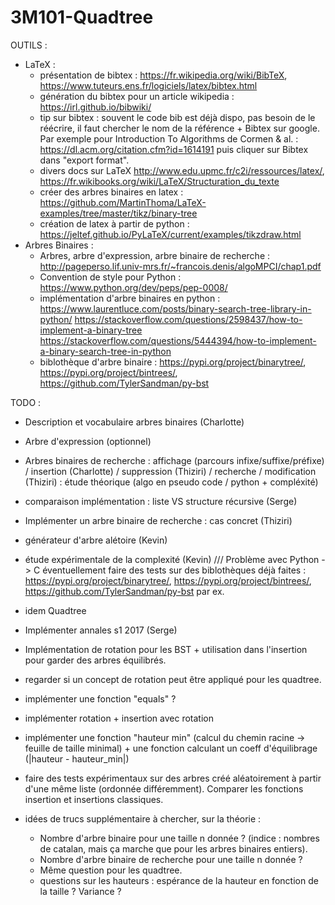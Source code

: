 # 3M101-Quadtree

 OUTILS :
 - LaTeX :
   - présentation de bibtex : https://fr.wikipedia.org/wiki/BibTeX, https://www.tuteurs.ens.fr/logiciels/latex/bibtex.html
   - génération du bibtex pour un article wikipedia : https://irl.github.io/bibwiki/
   - tip sur bibtex : souvent le code bib est déjà dispo, pas besoin de le réécrire, il faut chercher le nom de la référence + Bibtex sur google. Par exemple pour Introduction To Algorithms de Cormen & al. : https://dl.acm.org/citation.cfm?id=1614191 puis cliquer sur Bibtex dans "export format".
   - divers docs sur LaTeX http://www.edu.upmc.fr/c2i/ressources/latex/, https://fr.wikibooks.org/wiki/LaTeX/Structuration_du_texte
   - créer des arbres binaires en latex : https://github.com/MartinThoma/LaTeX-examples/tree/master/tikz/binary-tree
   - création de latex à partir de python : https://jeltef.github.io/PyLaTeX/current/examples/tikzdraw.html
- Arbres Binaires :
  - Arbres, arbre d'expression, arbre binaire de recherche : http://pageperso.lif.univ-mrs.fr/~francois.denis/algoMPCI/chap1.pdf
  - Convention de style pour Python : https://www.python.org/dev/peps/pep-0008/
  - implémentation d'arbre binaires en python : https://www.laurentluce.com/posts/binary-search-tree-library-in-python/
  https://stackoverflow.com/questions/2598437/how-to-implement-a-binary-tree
  https://stackoverflow.com/questions/5444394/how-to-implement-a-binary-search-tree-in-python
  - biblothèque d'arbre binaire :
  https://pypi.org/project/binarytree/, https://pypi.org/project/bintrees/, https://github.com/TylerSandman/py-bst 

TODO :
- Description et vocabulaire arbres binaires (Charlotte)
- Arbre d'expression (optionnel)
- Arbres binaires de recherche : affichage (parcours infixe/suffixe/préfixe) / insertion (Charlotte) / suppression (Thiziri) / recherche / modification (Thiziri) : étude théorique (algo en pseudo code / python + compléxité)
- comparaison implémentation : liste VS structure récursive (Serge)
- Implémenter un arbre binaire de recherche : cas concret (Thiziri)
- générateur d'arbre alétoire (Kevin)
- étude expérimentale de la complexité (Kevin) /// Problème avec Python -> C
    éventuellement faire des tests sur des biblothèques déjà faites :
    https://pypi.org/project/binarytree/, https://pypi.org/project/bintrees/, https://github.com/TylerSandman/py-bst par ex. 
- idem Quadtree
- Implémenter annales s1 2017 (Serge)
- Implémentation de rotation pour les BST + utilisation dans l'insertion pour garder des arbres équilibrés.
- regarder si un concept de rotation peut être appliqué pour les quadtree.
- implémenter une fonction "equals" ?
- implémenter rotation + insertion avec rotation
- implémenter une fonction "hauteur min" (calcul du chemin racine -> feuille de taille minimal) + une fonction calculant un coeff d'équilibrage (|hauteur - hauteur_min|)
- faire des tests expérimentaux sur des arbres créé aléatoirement à partir d'une même liste (ordonnée différemment). Comparer les fonctions insertion et insertions classiques.

- idées de trucs supplémentaire à chercher, sur la théorie : 
    - Nombre d'arbre binaire pour une taille n donnée ? (indice : nombres de catalan, mais ça marche que pour les arbres binaires entiers). 
    - Nombre d'arbre binaire de recherche pour une taille n donnée ? 
    - Même question pour les quadtree.
    - questions sur les hauteurs : espérance de la hauteur en fonction de la taille ? Variance ?
    


